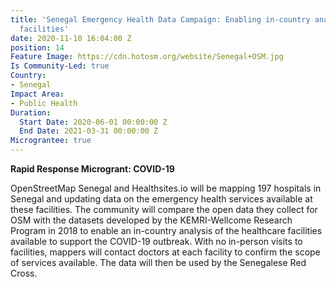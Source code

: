 ```yaml
---
title: 'Senegal Emergency Health Data Campaign: Enabling in-country analysis of healthcare
  facilities'
date: 2020-11-10 16:04:00 Z
position: 14
Feature Image: https://cdn.hotosm.org/website/Senegal+OSM.jpg
Is Community-Led: true
Country:
- Senegal
Impact Area:
- Public Health
Duration:
  Start Date: 2020-06-01 00:00:00 Z
  End Date: 2021-03-31 00:00:00 Z
Micrograntee: true
---
```


**Rapid Response Microgrant: COVID-19**

OpenStreetMap Senegal and Healthsites.io will be mapping 197 hospitals in Senegal and updating data on the emergency health services available at these facilities. The community will compare the open data they collect for OSM with the datasets developed by the KEMRI-Wellcome Research Program in 2018 to enable an in-country analysis of the healthcare facilities available to support the COVID-19 outbreak. With no in-person visits to facilities, mappers will contact doctors at each facility to confirm the scope of services available. The data will then be used by the Senegalese Red Cross.